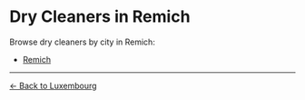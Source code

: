 # Dry Cleaners in Remich

Browse dry cleaners by city in Remich:

- [Remich](./remich.md)

---

[← Back to Luxembourg](../README.md)
